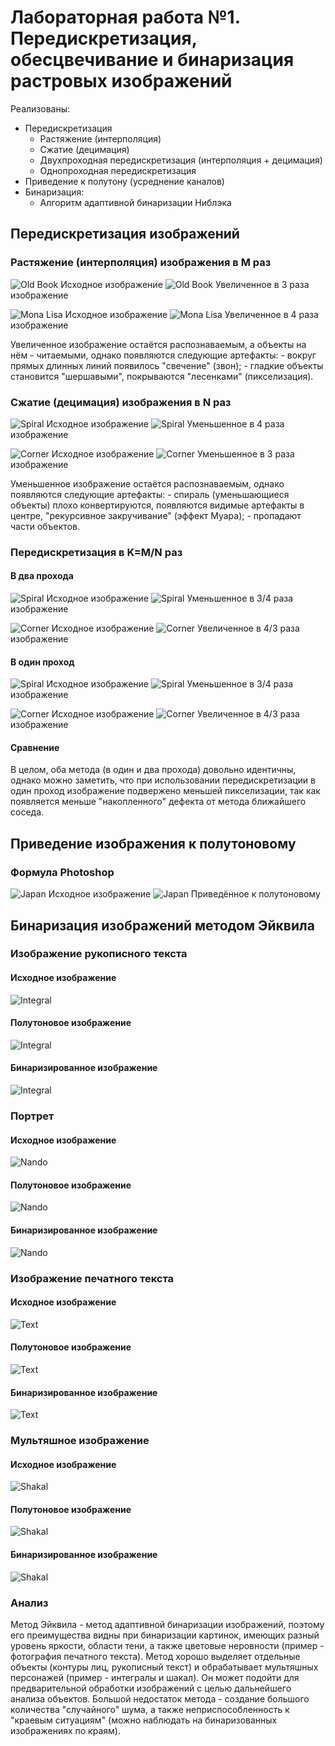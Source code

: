 # Лабораторная работа №1. Передискретизация, обесцвечивание и бинаризация растровых изображений

Реализованы:

- Передискретизация
  - Растяжение (интерполяция)
  - Сжатие (децимация)
  - Двухпроходная передискретизация (интерполяция + децимация)
  - Однопроходная передискретизация
- Приведение к полутону (усреднение каналов)
- Бинаризация:
  - Алгоритм адаптивной бинаризации Ниблэка

## Передискретизация изображений
### Растяжение (интерполяция) изображения в M раз

![Old Book](./img/old_book.webp)
Исходное изображение
![Old Book](./img/bigger_old_book.bmp)
Увеличенное в 3 раза изображение

![Mona Lisa](./img/handmade_drawing.jpg)
Исходное изображение
![Mona Lisa](./img/bigger_handmade_drawing.bmp)
Увеличенное в 4 раза изображение

Увеличенное изображение остаётся распознаваемым, а объекты на нём - читаемыми, однако появляются следующие артефакты:
    - вокруг прямых длинных линий появилось "свечение" (звон);
    - гладкие объекты становится "шершавыми", покрываются "лесенками" (пикселизация).

### Сжатие (децимация) изображения в N раз

![Spiral](../pictures_src/spiral.png)
Исходное изображение
![Spiral](../pictures_results/work_1/sampling/spiral_sh4.png)
Уменьшенное в 4 раза изображение

![Corner](../pictures_src/corner.png)
Исходное изображение
![Corner](../pictures_results/work_1/sampling/corner_x3.png)
Уменьшенное в 3 раза изображение

Уменьшенное изображение остаётся распознаваемым, однако появляются следующие артефакты:
    - спираль (уменьшающиеся объекты) плохо конвертируются, появляются видимые артефакты в центре, "рекурсивное закручивание" (эффект Муара);
    - пропадают части объектов.

### Передискретизация в K=M/N раз

#### В два прохода

![Spiral](../pictures_src/spiral.png)
Исходное изображение
![Spiral](../pictures_results/work_1/sampling/spiral_two_x3-4.png)
Уменьшенное в 3/4 раза изображение

![Corner](../pictures_src/corner.png)
Исходное изображение
![Corner](../pictures_results/work_1/sampling/corner_two_x4-3.png)
Увеличенное в 4/3 раза изображение

#### В один проход

![Spiral](../pictures_src/spiral.png)
Исходное изображение
![Spiral](../pictures_results/work_1/sampling/spiral_one_x3-4.png)
Уменьшенное в 3/4 раза изображение

![Corner](../pictures_src/corner.png)
Исходное изображение
![Corner](../pictures_results/work_1/sampling/corner_one_x4-3.png)
Увеличенное в 4/3 раза изображение

#### Сравнение

В целом, оба метода (в один и два прохода) довольно идентичны, однако можно заметить, что при использовании передискретизации в один проход изображение подвержено меньшей пикселизации, так как появляется меньше "накопленного" дефекта от метода ближайшего соседа.

## Приведение изображения к полутоновому

### Формула Photoshop

![Japan](../pictures_src/japan.png)
Исходное изображение
![Japan](../pictures_results/work_1/semitone/japan_semi.png)
Приведённое к полутоновому

## Бинаризация изображений методом Эйквила

### Изображение рукописного текста

#### Исходное изображение

![Integral](../pictures_src/integral.jpg)

#### Полутоновое изображение

![Integral](../pictures_results/work_1/semitone/integral_semitone.png)

#### Бинаризированное изображение

![Integral](../pictures_src/integral_binary.png)

### Портрет

#### Исходное изображение

![Nando](../pictures_src/nando.jpg)

#### Полутоновое изображение

![Nando](../pictures_results/work_1/semitone/nando_semitone.png)

#### Бинаризированное изображение

![Nando](../pictures_src/nando_binary.png)

### Изображение печатного текста

#### Исходное изображение

![Text](../pictures_src/random_text.jpg)

#### Полутоновое изображение

![Text](../pictures_results/work_1/semitone/text_semitone.png)

#### Бинаризированное изображение

![Text](../pictures_src/text_binary.png)

### Мультяшное изображение

#### Исходное изображение

![Shakal](../pictures_src/shakal.png)

#### Полутоновое изображение

![Shakal](../pictures_results/work_1/semitone/shakal_semitone.png)

#### Бинаризированное изображение

![Shakal](../pictures_src/shakal_binary.png)

### Анализ

Метод Эйквила - метод адаптивной бинаризации изображений, поэтому его преимущества видны при бинаризации картинок, имеющих разный уровень яркости, области тени, а также цветовые неровности (пример - фотография печатного текста).
Метод хорошо выделяет отдельные объекты (контуры лиц, рукописный текст) и обрабатывает мультяшных персонажей (пример - интегралы и шакал). Он может подойти для предварительной обработки изображений с целью дальнейшего анализа объектов.
Большой недостаток метода - создание большого количества "случайного" шума, а также неприспособленность к "краевым ситуациям" (можно наблюдать на бинаризованных изображениях по краям).
